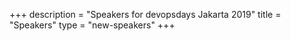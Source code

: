 +++
description = "Speakers for devopsdays Jakarta 2019"
title = "Speakers"
type = "new-speakers"
+++